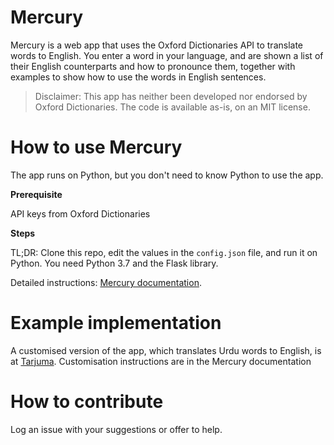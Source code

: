 # Mercury

Mercury is a web app that uses the Oxford Dictionaries API to translate words to English. You enter a word in your language, and are shown a list of their English counterparts and how to pronounce them, together with examples to show how to use the words in English sentences.

> Disclaimer: This app has neither been developed nor endorsed by Oxford Dictionaries. The code is available as-is, on an MIT license.

# How to use Mercury

The app runs on Python, but you don't need to know Python to use the app.

**Prerequisite**

API keys from Oxford Dictionaries

**Steps**

TL;DR: Clone this repo, edit the values in the `config.json` file, and run it on Python. You need Python 3.7 and the Flask library.

Detailed instructions: [Mercury documentation](https://aninditabasu.github.io/mercury/index.html).

# Example implementation

A customised version of the app, which translates Urdu words to English, is at [Tarjuma](https://tarjuma.herokuapp.com). Customisation instructions are in the Mercury documentation

# How to contribute

Log an issue with your suggestions or offer to help.